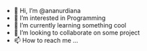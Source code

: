 - 👋 Hi, I’m @ananurdiana
- 👀 I’m interested in Programming
- 🌱 I’m currently learning something cool
- 💞️ I’m looking to collaborate on some project
- 📫 How to reach me ...

<!---
ananurdiana/ananurdiana is a ✨ special ✨ repository because its `README.md` (this file) appears on your GitHub profile.
You can click the Preview link to take a look at your changes.
--->
